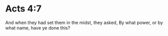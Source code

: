 # Acts 4:7

And when they had set them in the midst, they asked, By what power, or by what name, have ye done this?